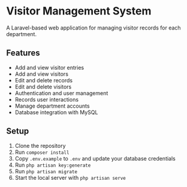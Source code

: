 # Visitor Management System

A Laravel-based web application for managing visitor records for each department.

## Features
- Add and view visitor entries
- Add and view visitors
- Edit and delete records
- Edit and delete visitors
- Authentication and user management
- Records user interactions
- Manage department accounts
- Database integration with MySQL

## Setup
1. Clone the repository
2. Run `composer install`
3. Copy `.env.example` to `.env` and update your database credentials
4. Run `php artisan key:generate`
5. Run `php artisan migrate`
6. Start the local server with `php artisan serve`
